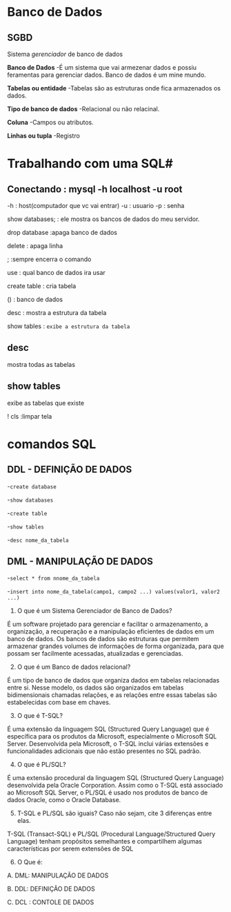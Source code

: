 # Banco de Dados

## SGBD
Sistema *gerenciador* de banco de dados
 
 **Banco de Dados**
 -É um sistema que vai armezenar dados e possiu feramentas para gerenciar dados.
 Banco de dados é um mine mundo.
 
 **Tabelas ou entidade**
 -Tabelas são as estruturas onde fica armazenados os dados.

 **Tipo de banco de dados**
 -Relacional ou não relacinal.

 **Coluna**
 -Campos ou atributos.

 **Linhas ou tupla**
 -Registro


# Trabalhando com uma SQL#

## Conectando : mysql -h localhost -u root
-h : host(computador que vc vai entrar)
-u : usuario
-p : senha

 show databases;  : ele mostra os bancos de dados do meu servidor.

 drop database :apaga banco de dados
 
 delete : apaga linha

 ; :sempre encerra o comando

use : qual banco de dados ira usar

create table : cria tabela

() : banco de dados

desc : mostra a estrutura da tabela

show tables : `exibe a estrutura da tabela`

## desc
mostra todas as tabelas

## show tables
exibe as tabelas que existe

\! cls :limpar tela

# comandos SQL
## DDL - DEFINIÇÃO DE DADOS
-`create database`

-`show databases`

-`create table`

-`show tables`

-`desc nome_da_tabela`

## DML - MANIPULAÇÃO DE DADOS
-`select * from nnome_da_tabela`

-`insert into nome_da_tabela(campo1, campo2 ...) values(valor1, valor2 ...)`

1. O que é um Sistema Gerenciador de Banco de Dados?

É um software projetado para gerenciar e facilitar o armazenamento, a organização, a recuperação e a manipulação eficientes de dados em um banco de dados. Os bancos de dados são estruturas que permitem armazenar grandes volumes de informações de forma organizada, para que possam ser facilmente acessadas, atualizadas e gerenciadas.

2. O que é um Banco de dados relacional?

É um tipo de banco de dados que organiza dados em tabelas relacionadas entre si.
Nesse modelo, os dados são organizados em tabelas bidimensionais chamadas relações, e as relações entre essas tabelas são estabelecidas com base em chaves.

3. O que é T-SQL?

É uma extensão da linguagem SQL (Structured Query Language) que é específica para os produtos da Microsoft, especialmente o Microsoft SQL Server. Desenvolvida pela Microsoft, o T-SQL inclui várias extensões e funcionalidades adicionais que não estão presentes no SQL padrão.

4. O que é PL/SQL?

É uma extensão procedural da linguagem SQL (Structured Query Language) desenvolvida pela Oracle Corporation. Assim como o T-SQL está associado ao Microsoft SQL Server, o PL/SQL é usado nos produtos de banco de dados Oracle, como o Oracle Database.

5. T-SQL e PL/SQL são iguais? Caso não sejam, cite 3 diferenças entre elas.

T-SQL (Transact-SQL) e PL/SQL (Procedural Language/Structured Query Language) tenham propósitos semelhantes e compartilhem algumas características por serem extensões de SQL

6. O Que é:

A. DML: MANIPULAÇÃO DE DADOS

B. DDL: DEFINIÇÃO DE DADOS

C. DCL : CONTOLE DE DADOS

